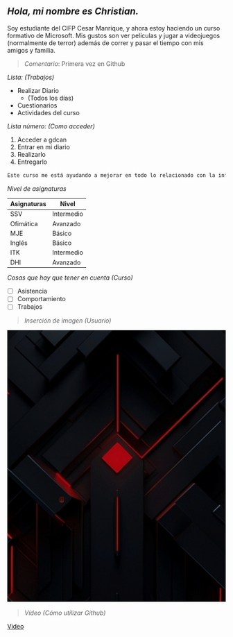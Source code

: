 ## *Hola, mi nombre es Christian.*


Soy estudiante del CIFP Cesar Manrique, y ahora estoy haciendo un curso formativo de Microsoft.
Mis gustos son ver películas y jugar a videojuegos (normalmente de terror) además de correr y pasar el tiempo con mis amigos y familia.


> *Comentario*: Primera vez en Github

*Lista: (Trabajos)*
- Realizar Diario
  - (Todos los días)
- Cuestionarios
- Actividades del curso

*Lista número: (Como acceder)*
1. Acceder a gdcan
2. Entrar en mi diario
3. Realizarlo
4. Entregarlo

```bash
Este curso me está ayudando a mejorar en todo lo relacionado con la informática
```

*Nivel de asignaturas*

| Asignaturas | Nivel |
|-------------|-------|
| SSV         | Intermedio|
| Ofimática         | Avanzado|
| MJE         | Básico    |
| Inglés         | Básico    |
| ITK         | Intermedio    |
| DHI         | Avanzado    |

*Cosas que hay que tener en cuenta (Curso)*

- [ ] Asistencia
- [ ] Comportamiento
- [ ] Trabajos

> *Inserción de imagen (Usuario)*

![Captura de pantalla](https://github.com/Christian-66/Christian-66/blob/main/Screenshot_20250330_103616_One%20UI%20Home.jpg)

> *Vídeo (Cómo utilizar Github)*

[Video](https://www.youtube.com/watch?v=44ziZ12rJwU)
